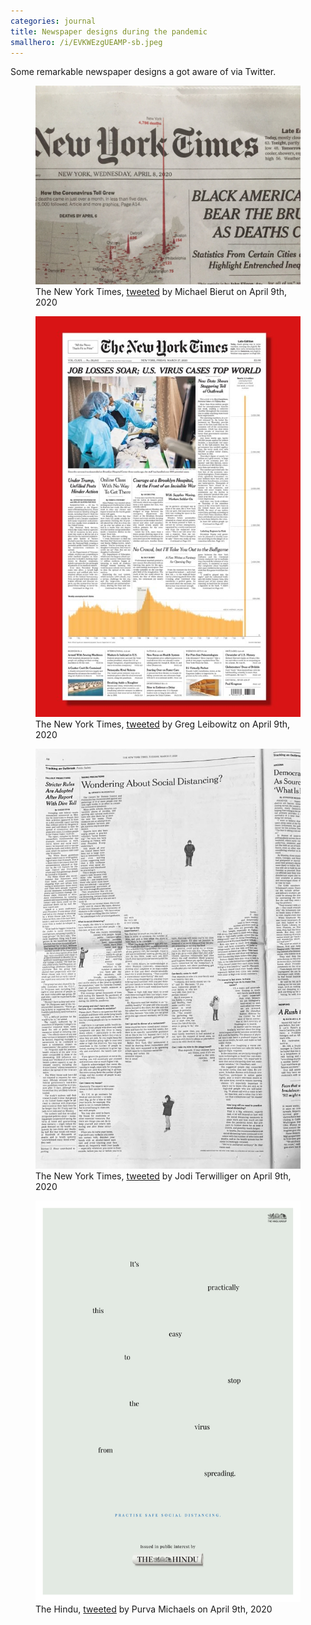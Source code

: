 ```yaml
---
categories: journal
title: Newspaper designs during the pandemic
smallhero: /i/EVKWEzgUEAMP-sb.jpeg
---
```

Some remarkable newspaper designs a got aware of via Twitter.

<div class="breakout">
<figure>
<img class="width-100" src="/i/EVKWEzgUEAMP-sb.jpeg" alt="A map of North America with red cones symbolizing by their height the amount of deaths caused by COVID-19"/>
<figcaption>The New York Times, <a href="https://twitter.com/michaelbierut/status/1248225064992026624">tweeted</a> by Michael Bierut on April 9th, 2020</figcaption>
</figure>

<figure>
<img class="width-100" src="/i/EVKq4NAU4AELhOy.jpeg" alt="A column diagram showing the amount of lost jobs per week with a spike of 3.3 million for the last week"/>
<figcaption>The New York Times, <a href="https://twitter.com/whatsyrdamage/status/1248247934115663879">tweeted</a> by Greg Leibowitz on April 9th, 2020</figcaption>
</figure>

<figure>
<img class="width-100" src="/i/EVKYGEBU0AIQsDg.jpeg" alt="Newspaper text in columns with big white space circles around some people"/>
<figcaption>The New York Times, <a href="https://twitter.com/ThisIsJodiT/status/1248227283871072256">tweeted</a> by Jodi Terwilliger on April 9th, 2020</figcaption>
</figure>

<figure>
<img class="width-100" src="/i/EVKyriTUUAA9QEr.jpeg" alt="An entire newspaper page with only some words spread around, forming the sentence: It´s practically this easy to stop the virus from spreading."/>
<figcaption>The Hindu, <a href="https://twitter.com/purvamichaels/status/1248256576231743489">tweeted</a> by Purva Michaels on April 9th, 2020</figcaption>
</figure>

</div>

